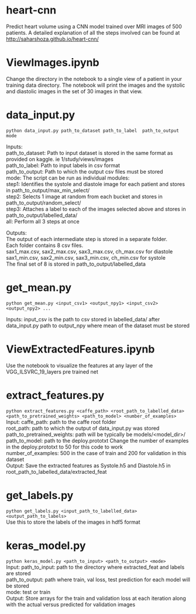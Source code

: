 # heart-cnn
Predict heart volume using a CNN model trained over MRI images of 500 patients. A detailed explanation of all the steps involved can be found at http://saharshoza.github.io/heart-cnn/

# ViewImages.ipynb
Change the directory in the notebook to a single view of a patient in  your training data directory. The notebook will print the images and the systolic and diastolic images in the set of 30 images in that view.

# data\_input.py
`python data_input.py path_to_dataset path_to_label  path_to_output mode`  

Inputs:  
path\_to\_dataset: Path to input dataset is stored in the same format as provided on kaggle. ie 1/study/views/images  
path\_to\_label: Path to input labels in csv format  
path\_to\_output: Path to which the output csv files must be stored  
mode: The script can be run as individual modules:  
	step1: Identifies the systole and diastole image for each patient and stores in path_to_output/max_min_select/  
	step2: Selects 1 image at random from each bucket and stores in path_to_output/random_select/  
	step3: Attaches a label to each of the images selected above and stores in path_to_output/labelled_data/  
	all: Perform all 3 steps at once  
  
Outputs:  
The output of each intermediate step is stored in a separate folder.   
Each folder contains 8 csv files.  
sax1\_max.csv, sax2\_max.csv, sax3\_max.csv, ch\_max.csv for diastole  
sax1\_min.csv, sax2\_min.csv, sax3\_min.csv, ch\_min.csv for systole  
The final set of 8 is stored in path\_to\_output/labelled\_data  

# get\_mean.py
`python get_mean.py <input_csv1> <output_npy1> <input_csv2> <output_npy2> ...`  

Inputs: input\_csv is the path to csv stored in labelled\_data/ after data\_input.py
        path to output_npy where mean of the dataset must be stored 

# ViewExtractedFeatures.ipynb
Use the notebook to visualize the features at any layer of the VGG\_ILSVRC\_19\_layers pre trained net 

# extract\_features.py
`python extract_features.py <caffe_path> <root_path_to_labelled_data> <path_to_pretrained_weights> <path_to_model> <number_of_examples>`  
Input: caffe\_path: path to the caffe root folder  
       root_path: path to which the output of data_input.py was stored  
       path_to_pretrained_weights: path will be typically be models/<model_dir>/<Huge file you downloaded>  
       path_to_model: path to the deploy.prototxt Change the number of examples in the deploy.prototxt to 50 for this code to work  
       number_of_examples: 500 in the case of train and 200 for validation in this dataset  
Output: Save the extracted features as Systole.h5 and Diastole.h5 in root\_path\_to\_labelled\_data/extracted\_feat  

# get\_labels.py
`python get_labels.py <input_path_to_labelled_data> <output_path_to_labels>`  
Use this to store the labels of the images in hdf5 format

# keras\_model.py
`python keras_model.py <path_to_input> <path_to_output> <mode>`  
Input: path\_to\_input: path to the directory where extracted\_feat and labels are stored  
       path_to_output: path where train, val loss, test prediction for each model will be stored  
       mode: test or train  
Output: Store arrays for the train and validation loss at each iteration along with the actual versus predicted for validation images  
